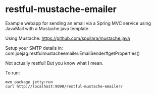 restful-mustache-emailer
========================

Example webapp for sending an email via a Spring MVC service using JavaMail with a Mustache.java template.

Using Mustache: https://github.com/spullara/mustache.java

Setup your SMTP details in: com.joejag.restfulmustacheemailer.EmailSender#getProperties()

Not actually restful! But you know what I mean.

To run:
```
mvn package jetty:run
curl http://localhost:9090/restful-mustache-emailer/
```
